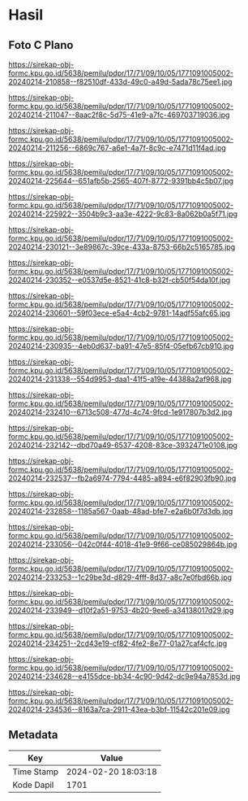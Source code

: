 # Hasil

## Foto C Plano

https://sirekap-obj-formc.kpu.go.id/5638/pemilu/pdpr/17/71/09/10/05/1771091005002-20240214-210858--f82510df-433d-49c0-a49d-5ada78c75ee1.jpg

https://sirekap-obj-formc.kpu.go.id/5638/pemilu/pdpr/17/71/09/10/05/1771091005002-20240214-211047--8aac2f8c-5d75-41e9-a7fc-469703719036.jpg

https://sirekap-obj-formc.kpu.go.id/5638/pemilu/pdpr/17/71/09/10/05/1771091005002-20240214-211256--6869c767-a6e1-4a7f-8c9c-e7471d11f4ad.jpg

https://sirekap-obj-formc.kpu.go.id/5638/pemilu/pdpr/17/71/09/10/05/1771091005002-20240214-225644--651afb5b-2565-407f-8772-9391bb4c5b07.jpg

https://sirekap-obj-formc.kpu.go.id/5638/pemilu/pdpr/17/71/09/10/05/1771091005002-20240214-225922--3504b9c3-aa3e-4222-9c83-8a062b0a5f71.jpg

https://sirekap-obj-formc.kpu.go.id/5638/pemilu/pdpr/17/71/09/10/05/1771091005002-20240214-230121--3e89867c-39ce-433a-8753-66b2c5165785.jpg

https://sirekap-obj-formc.kpu.go.id/5638/pemilu/pdpr/17/71/09/10/05/1771091005002-20240214-230352--e0537d5e-8521-41c8-b32f-cb50f54da10f.jpg

https://sirekap-obj-formc.kpu.go.id/5638/pemilu/pdpr/17/71/09/10/05/1771091005002-20240214-230601--59f03ece-e5a4-4cb2-9781-14adf55afc65.jpg

https://sirekap-obj-formc.kpu.go.id/5638/pemilu/pdpr/17/71/09/10/05/1771091005002-20240214-230935--4eb0d637-ba91-47e5-85f4-05efb67cb910.jpg

https://sirekap-obj-formc.kpu.go.id/5638/pemilu/pdpr/17/71/09/10/05/1771091005002-20240214-231338--554d9953-daa1-41f5-a19e-44388a2af968.jpg

https://sirekap-obj-formc.kpu.go.id/5638/pemilu/pdpr/17/71/09/10/05/1771091005002-20240214-232410--6713c508-477d-4c74-9fcd-1e917807b3d2.jpg

https://sirekap-obj-formc.kpu.go.id/5638/pemilu/pdpr/17/71/09/10/05/1771091005002-20240214-232142--dbd70a49-6537-4208-83ce-3932471e0108.jpg

https://sirekap-obj-formc.kpu.go.id/5638/pemilu/pdpr/17/71/09/10/05/1771091005002-20240214-232537--fb2a6974-7794-4485-a894-e6f82903fb90.jpg

https://sirekap-obj-formc.kpu.go.id/5638/pemilu/pdpr/17/71/09/10/05/1771091005002-20240214-232858--1185a567-0aab-48ad-bfe7-e2a6b0f7d3db.jpg

https://sirekap-obj-formc.kpu.go.id/5638/pemilu/pdpr/17/71/09/10/05/1771091005002-20240214-233056--042c0f44-4018-41e9-9f66-ce085029864b.jpg

https://sirekap-obj-formc.kpu.go.id/5638/pemilu/pdpr/17/71/09/10/05/1771091005002-20240214-233253--1c29be3d-d829-4fff-8d37-a8c7e0fbd66b.jpg

https://sirekap-obj-formc.kpu.go.id/5638/pemilu/pdpr/17/71/09/10/05/1771091005002-20240214-233949--d10f2a51-9753-4b20-9ee6-a34138017d29.jpg

https://sirekap-obj-formc.kpu.go.id/5638/pemilu/pdpr/17/71/09/10/05/1771091005002-20240214-234251--2cd43e19-cf82-4fe2-8e77-01a27caf4cfc.jpg

https://sirekap-obj-formc.kpu.go.id/5638/pemilu/pdpr/17/71/09/10/05/1771091005002-20240214-234628--e4155dce-bb34-4c90-9d42-dc9e94a7853d.jpg

https://sirekap-obj-formc.kpu.go.id/5638/pemilu/pdpr/17/71/09/10/05/1771091005002-20240214-234536--8163a7ca-2911-43ea-b3bf-11542c201e09.jpg


## Metadata

| Key        | Value               |
| ---------- | ------------------- |
| Time Stamp | 2024-02-20 18:03:18 |
| Kode Dapil | 1701                |



